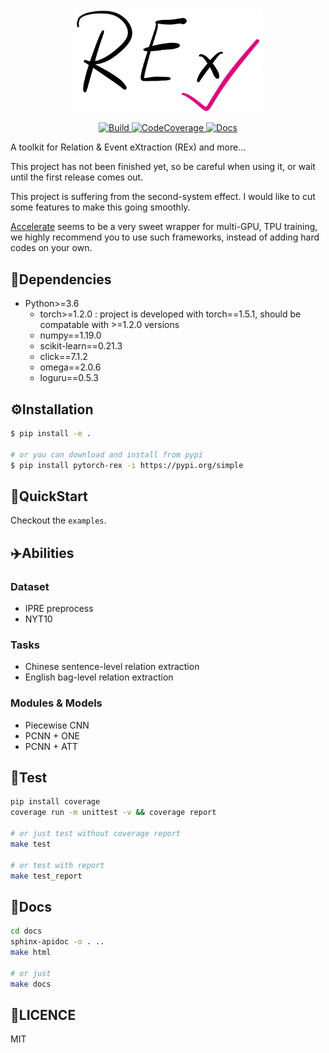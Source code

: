 <p align="center">
  <br>
  <img src="docs/REx.png" width="300"/>
  <br>
<p>

<p align="center">
  <a href="https://github.com/Spico197/REx/actions">
    <img alt="Build" src="https://github.com/Spico197/REx/workflows/REx/badge.svg?branch=main">
  </a>
  <a href="https://codecov.io/gh/Spico197/REx">
    <img alt="CodeCoverage" src="https://img.shields.io/codecov/c/github/Spico197/REx">
  </a>
  <a href="https://rex.readthedocs.io/en/main/?badge=main">
    <img alt="Docs" src="https://readthedocs.org/projects/rex/badge/?version=main">
  </a>
</p>

A toolkit for Relation & Event eXtraction (REx) and more...

This project has not been finished yet, so be careful when using it, or wait until the first release comes out.

This project is suffering from the second-system effect.
I would like to cut some features to make this going smoothly.

[Accelerate](https://github.com/huggingface/accelerate) seems to be a very sweet wrapper for multi-GPU, TPU training, we highly recommend you to use such frameworks, instead of adding hard codes on your own.

## 🌴Dependencies
- Python>=3.6
  - torch>=1.2.0 : project is developed with torch==1.5.1, should be compatable with >=1.2.0 versions
  - numpy==1.19.0
  - scikit-learn==0.21.3
  - click==7.1.2
  - omega==2.0.6
  - loguru==0.5.3

## ⚙️Installation
```bash
$ pip install -e .

# or you can download and install from pypi
$ pip install pytorch-rex -i https://pypi.org/simple
```

## 🚀QuickStart

Checkout the `examples`.

## ✈️Abilities

### Dataset
- IPRE preprocess
- NYT10

### Tasks
- Chinese sentence-level relation extraction
- English bag-level relation extraction

### Modules & Models

- Piecewise CNN
- PCNN + ONE
- PCNN + ATT

## 🧪Test
```bash
pip install coverage
coverage run -m unittest -v && coverage report

# or just test without coverage report
make test

# or test with report
make test_report
```

## 📃Docs
```bash
cd docs
sphinx-apidoc -o . ..
make html

# or just
make docs
```

## 🔑LICENCE
MIT
